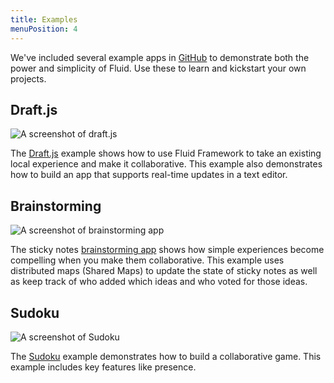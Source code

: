 ```yaml
---
title: Examples
menuPosition: 4
---
```


We've included several example apps in [GitHub](https://github.com/microsoft/FluidExamples) to demonstrate
both the power and simplicity of Fluid. Use these to learn and kickstart your own projects.

## Draft.js

![A screenshot of draft.js](/images/placeholder.svg)

The [Draft.js](https://github.com/microsoft/FluidExamples/tree/main/draft-js) example shows how to use
Fluid Framework to take an existing local experience and make it collaborative. This example also demonstrates
how to build an app that supports real-time updates in a text editor.

## Brainstorming

![A screenshot of brainstorming app](/images/placeholder.svg)

The sticky notes [brainstorming app](https://github.com/microsoft/FluidExamples/tree/main/sticky-storm)
shows how simple experiences become compelling when you make them collaborative. This example uses distributed
maps (Shared Maps) to update the state of sticky notes as well as keep track of who added which ideas and who
voted for those ideas.

## Sudoku

![A screenshot of Sudoku](/images/placeholder.svg)

The [Sudoku](https://github.com/microsoft/FluidExamples/tree/main/sudoku) example demonstrates how to build
a collaborative game. This example includes key features like presence.
